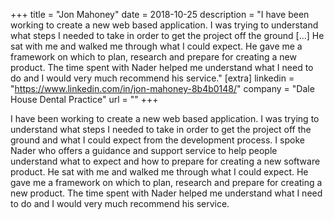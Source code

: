 +++
title = "Jon Mahoney"
date = 2018-10-25
description = "I have been working to create a new web based application. I was trying to understand what steps I needed to take in order to get the project off the ground [...] He sat with me and walked me through what I could expect. He gave me a framework on which to plan, research and prepare for creating a new product. The time spent with Nader helped me understand what I need to do and I would very much recommend his service."
[extra]
linkedin = "https://www.linkedin.com/in/jon-mahoney-8b4b0148/"
company = "Dale House Dental Practice"
url = ""
+++

I have been working to create a new web based application. I was trying to understand what steps I needed to take in 
order to get the project off the ground and what I could expect from the development process. I spoke Nader who offers 
a guidance and support service to help people understand what to expect and how to prepare for creating a new software 
product. He sat with me and walked me through what I could expect. He gave me a framework on which to plan, research 
and prepare for creating a new product. The time spent with Nader helped me understand what I need to do and I would 
very much recommend his service.